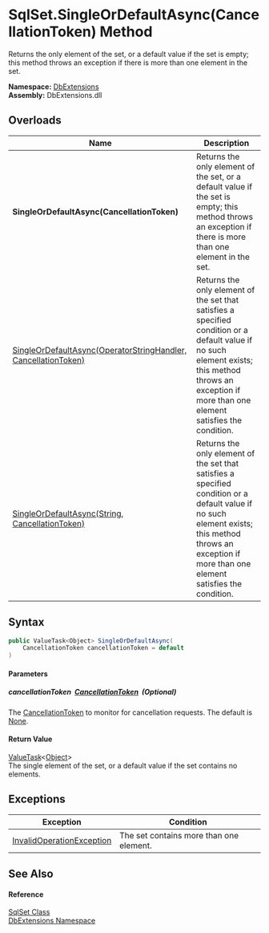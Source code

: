 SqlSet.SingleOrDefaultAsync(CancellationToken) Method
=====================================================
Returns the only element of the set, or a default value if the set is empty; this method throws an exception if there is more than one element in the set.
  
**Namespace:** [DbExtensions][1]  
**Assembly:** DbExtensions.dll

Overloads
---------

| Name                                                                | Description                                                                                                                                                                                              |
| ------------------------------------------------------------------- | -------------------------------------------------------------------------------------------------------------------------------------------------------------------------------------------------------- |
| **SingleOrDefaultAsync(CancellationToken)**                         | Returns the only element of the set, or a default value if the set is empty; this method throws an exception if there is more than one element in the set.                                               |
| [SingleOrDefaultAsync(OperatorStringHandler, CancellationToken)][2] | Returns the only element of the set that satisfies a specified condition or a default value if no such element exists; this method throws an exception if more than one element satisfies the condition. |
| [SingleOrDefaultAsync(String, CancellationToken)][3]                | Returns the only element of the set that satisfies a specified condition or a default value if no such element exists; this method throws an exception if more than one element satisfies the condition. |


Syntax
------

```csharp
public ValueTask<Object> SingleOrDefaultAsync(
	CancellationToken cancellationToken = default
)
```

#### Parameters

##### *cancellationToken*  [CancellationToken][4]  (Optional)
The [CancellationToken][4] to monitor for cancellation requests. The default is [None][5].

#### Return Value
[ValueTask][6]&lt;[Object][7]>  
The single element of the set, or a default value if the set contains no elements.

Exceptions
----------

| Exception                      | Condition                               |
| ------------------------------ | --------------------------------------- |
| [InvalidOperationException][8] | The set contains more than one element. |


See Also
--------

#### Reference
[SqlSet Class][9]  
[DbExtensions Namespace][1]  

[1]: ../README.md
[2]: SingleOrDefaultAsync.md
[3]: SingleOrDefaultAsync_1.md
[4]: https://learn.microsoft.com/dotnet/api/system.threading.cancellationtoken
[5]: https://learn.microsoft.com/dotnet/api/system.threading.cancellationtoken.none
[6]: https://learn.microsoft.com/dotnet/api/system.threading.tasks.valuetask-1
[7]: https://learn.microsoft.com/dotnet/api/system.object
[8]: https://learn.microsoft.com/dotnet/api/system.invalidoperationexception
[9]: README.md
